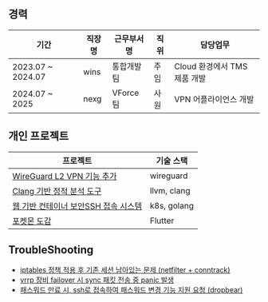 


## 경력

| 기간 | 직장명 | 근무부서명 | 직위 | 담당업무 |
| --- | --- | --- | --- | --- |
| 2023.07 ~ 2024.07 | wins | 통합개발팀 | 주임 | Cloud 환경에서 TMS 제품 개발 |
| 2024.07 ~ 2025 | nexg | VForce팀 | 사원 | VPN 어플라이언스 개발  |

## 개인 프로젝트

| 프로젝트 | 기술 스택 |
| --- | --- |
|[WireGuard L2 VPN 기능 추가](https://github.com/jc3wrld999/wg-l2ext)|wireguard|
|[Clang 기반 정적 분석 도구](https://github.com/jc3wrld999/ClangLintX)| llvm, clang |
|[웹 기반 컨테이너 보안SSH 접속 시스템](https://github.com/jc3wrld999/GatePod)| k8s, golang |
| [포켓몬 도감](https://github.com/jc3wrld999/poke-dex) | Flutter |


## TroubleShooting

- [iptables 정책 적용 후 기존 세션 남아있는 문제 (netfilter + conntrack)](https://1000sj.tistory.com/470)
- [vrrp 장비 failover 시 sync 패킷 전송 중 panic 발생](https://1000sj.tistory.com/471)
- [패스워드 만료 시, ssh로 접속하여 패스워드 변경 기능 지원 요청 (dropbear)](https://1000sj.tistory.com/472)








